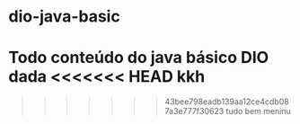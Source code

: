 # dio-java-basic
Todo conteúdo do java básico DIO
dada
<<<<<<< HEAD
kkh
=======
>>>>>>> 43bee798eadb139aa12ce4cdb087a3e777f30623
tudo bem meninu